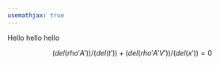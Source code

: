 ```yaml
---
usemathjax: true
---
```



Hello hello hello

$$(del(rho'A'))/(del(t'))+(del(rho'A'V'))/(del(x'))=0$$
